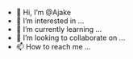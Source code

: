 - 👋 Hi, I’m @Ajake
- 👀 I’m interested in ...
- 🌱 I’m currently learning ...
- 💞️ I’m looking to collaborate on ...
- 📫 How to reach me ...

<!---
Ajake/Ajake is a ✨ special ✨ repository because its `README.md` (this file) appears on your GitHub profile.
You can click the Preview link to take a look at your changes.
--->
